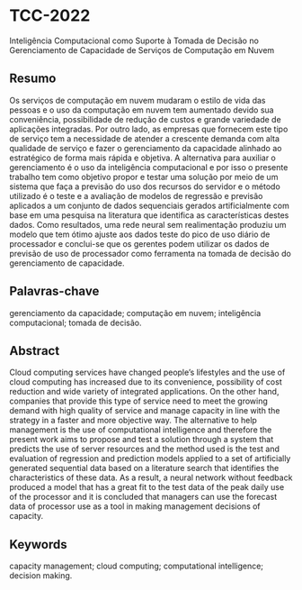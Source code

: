 # TCC-2022
Inteligência Computacional como Suporte à Tomada de Decisão no Gerenciamento de Capacidade de Serviços de Computação em Nuvem

## Resumo 
Os serviços de computação em nuvem mudaram o estilo de vida das pessoas e o uso da computação em nuvem tem aumentado devido sua conveniência, possibilidade de redução de custos e grande variedade de aplicações integradas. Por outro lado, as empresas que fornecem este tipo de serviço tem a necessidade de atender a crescente demanda com alta qualidade de serviço e fazer o gerenciamento da capacidade alinhado ao estratégico de forma mais rápida e objetiva. A alternativa para auxiliar o gerenciamento é o uso da inteligência computacional e por isso o presente trabalho tem como objetivo propor e testar uma solução por meio de um sistema que faça a previsão do uso dos recursos do servidor e o método utilizado é o teste e a avaliação de modelos de regressão e previsão aplicados a um conjunto de dados sequenciais gerados artificialmente com base em uma pesquisa na literatura que identifica as características destes dados. Como resultados, uma rede neural sem realimentação produziu um modelo que tem ótimo ajuste aos dados teste do pico de uso diário de processador e conclui-se que os gerentes podem utilizar os dados de previsão de uso de processador como ferramenta na tomada de decisão do gerenciamento de capacidade.
## Palavras-chave 
gerenciamento da capacidade; computação em nuvem; inteligência computacional; tomada de decisão.

## Abstract
Cloud computing services have changed people’s lifestyles and the use of cloud computing has increased due to its convenience, possibility of cost reduction and wide variety of integrated applications. On the other hand, companies that provide this type of service need to meet the growing demand with high quality of service and manage capacity in line with the strategy in a faster and more objective way. The alternative to help management is the use of computational intelligence and therefore the present work aims to propose and test a solution through a system that predicts the use of server resources and the method used is the test and evaluation of regression and prediction models applied to a set of artificially generated sequential data based on a literature search that identifies the characteristics of these data. As a result, a neural network without feedback produced a model that has a great fit to the test data of the peak daily use of the processor and it is concluded that managers can use the forecast data of processor use as a tool in making management decisions of capacity.
## Keywords
capacity management; cloud computing; computational intelligence; decision making.
